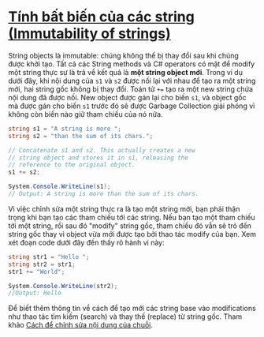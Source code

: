 # [Tính bất biến của các string (Immutability of strings)](https://learn.microsoft.com/en-us/dotnet/csharp/programming-guide/strings/#immutability-of-strings)

String objects là immutable: chúng không thể bị thay đổi sau khi chúng được khởi tạo. Tất cả các String methods và C# operators có mặt để modify một string thực sự là trả về kết quả là **một string object mới**. Trong ví dụ dưới đây, khi nội dung của `s1` và `s2` được nối lại với nhau để tạo ra một string mới, hai string gốc không bị thay đổi. Toán tử `+=` tạo ra một new string chứa nội dung đã được nối. New object được gán lại cho biến `s1`, và object gốc mà được gán cho biến `s1` trước đó sẽ được Garbage Collection giải phóng vì không còn biến nào giữ tham chiếu của nó nữa.

```c#
string s1 = "A string is more ";
string s2 = "than the sum of its chars.";

// Concatenate s1 and s2. This actually creates a new
// string object and stores it in s1, releasing the
// reference to the original object.
s1 += s2;

System.Console.WriteLine(s1);
// Output: A string is more than the sum of its chars.
```

Vì việc chỉnh sửa một string thực ra là tạo một string mới, bạn phải thận trọng khi bạn tạo các tham chiếu tới các string. Nếu bạn tạo một tham chiếu tới một string, rồi sau đó "modify" string gốc, tham chiếu đó vẫn sẽ trỏ đến string gốc thay vì object vừa mới được tạo bởi thao tác modify của bạn. Xem xét đoạn code dưới đây đến thấy rõ hành vi này:

```c#
string str1 = "Hello ";
string str2 = str1;
str1 += "World";

System.Console.WriteLine(str2);
//Output: Hello
```

Để biết thêm thông tin về cách để tạo mới các string base vào modifications như thao tác tìm kiếm (search) và thay thế (replace) từ string gốc. Tham khảo [Cách để chỉnh sửa nội dung của chuỗi](https://learn.microsoft.com/en-us/dotnet/csharp/how-to/modify-string-contents).
